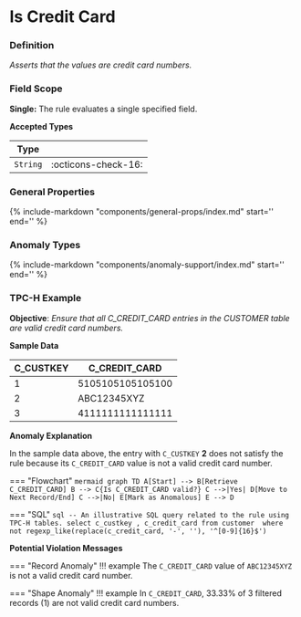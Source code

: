 # Is Credit Card

### Definition

*Asserts that the values are credit card numbers.*

### Field Scope

**Single:** The rule evaluates a single specified field.

**Accepted Types**

| Type        |                          |
|-------------|--------------------------|
| `String`    | <div style="text-align:center">:octicons-check-16:</div>  |

### General Properties

{%
    include-markdown "components/general-props/index.md"
    start='<!-- all-props--start -->'
    end='<!-- all-props--end -->'
%}

### Anomaly Types

{%
    include-markdown "components/anomaly-support/index.md"
    start='<!-- all-types--start -->'
    end='<!-- all-types--end -->'
%}

### TPC-H Example

**Objective**: *Ensure that all C_CREDIT_CARD entries in the CUSTOMER table are valid credit card numbers.*

**Sample Data**

| C_CUSTKEY | C_CREDIT_CARD                           |
|-----------|----------------------------------------|
| 1         | 5105105105105100                        |
| 2         | <span class="text-negative">ABC12345XYZ</span>        |
| 3         | 4111111111111111                        |

**Anomaly Explanation**

In the sample data above, the entry with `C_CUSTKEY` **2** does not satisfy the rule because its `C_CREDIT_CARD` value is not a valid credit card number.

=== "Flowchart"
    ``` mermaid
    graph TD
    A[Start] --> B[Retrieve C_CREDIT_CARD]
    B --> C{Is C_CREDIT_CARD valid?}
    C -->|Yes| D[Move to Next Record/End]
    C -->|No| E[Mark as Anomalous]
    E --> D
    ```

=== "SQL"
    ```sql
    -- An illustrative SQL query related to the rule using TPC-H tables.
    select
        c_custkey
        , c_credit_card
    from customer 
    where
        not regexp_like(replace(c_credit_card, '-', ''), '^[0-9]{16}$')
    ```

**Potential Violation Messages**

=== "Record Anomaly"
    !!! example
        The `C_CREDIT_CARD` value of `ABC12345XYZ` is not a valid credit card number.

=== "Shape Anomaly"
    !!! example
        In `C_CREDIT_CARD`, 33.33% of 3 filtered records (1) are not valid credit card numbers.
